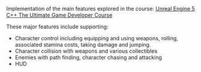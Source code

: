 Implementation of the main features explored in the course: [Unreal Engine 5 C++ The Ultimate Game Developer Course](https://www.udemy.com/course/unreal-engine-5-the-ultimate-game-developer-course/)

These major features include supporting:
- Character control including equipping and using weapons, rolling, associated stamina costs, taking damage and jumping.
- Character collision with weapons and various collectibles
- Enemies with path finding, character chasing and attacking
- HUD
